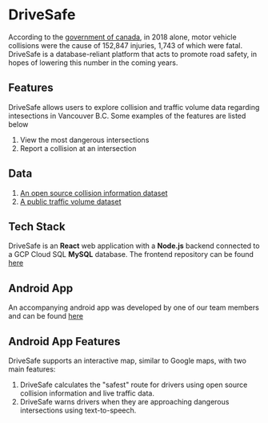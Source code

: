 # DriveSafe
According to the [government of canada](https://tc.canada.ca/en/road-transportation/motor-vehicle-safety/canadian-motor-vehicle-traffic-collision-statistics-2018), in 2018 alone, motor vehicle collisions were the cause of 152,847 injuries, 1,743 of which were fatal. DriveSafe is a database-reliant platform that acts to promote road safety, in hopes of lowering this number in the coming years. 

## Features
DriveSafe allows users to explore collision and traffic volume data regarding intesections in Vancouver B.C.
Some examples of the features are listed below
1. View the most dangerous intersections
2. Report a collision at an intersection

## Data
1. [An open source collision information dataset](https://public.tableau.com/profile/icbc#!/vizhome/LowerMainlandCrashes/LMDashboard)
2. [A public traffic volume dataset](https://opendata.vancouver.ca/explore/dataset/intersection-traffic-movement-counts/table/)

## Tech Stack
DriveSafe is an **React** web application with a **Node.js** backend connected to a GCP Cloud SQL **MySQL** database.
The frontend repository can be found [here](https://github.com/emilytao/DriveSafe-Frontend)

## Android App
An accompanying android app was developed by one of our team members and can be found [here](https://github.com/Scowluga/DriveSafe)

## Android App Features
DriveSafe supports an interactive map, similar to Google maps, with two main features: 
1. DriveSafe calculates the "safest" route for drivers using open source collision information and live traffic data. 
2. DriveSafe warns drivers when they are approaching dangerous intersections using text-to-speech.
